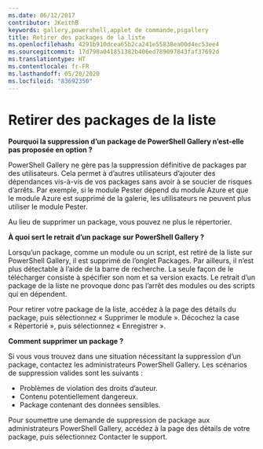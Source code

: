 ```yaml
---
ms.date: 06/12/2017
contributor: JKeithB
keywords: gallery,powershell,applet de commande,psgallery
title: Retirer des packages de la liste
ms.openlocfilehash: 4291b910dcea65b2ca241e55838ea00d4ec53ee4
ms.sourcegitcommit: 17d798a041851382b406ed789097843faf37692d
ms.translationtype: HT
ms.contentlocale: fr-FR
ms.lasthandoff: 05/20/2020
ms.locfileid: "83692350"
---
```

# <a name="unlisting-packages"></a>Retirer des packages de la liste

**Pourquoi la suppression d’un package de PowerShell Gallery n’est-elle pas proposée en option ?**

PowerShell Gallery ne gère pas la suppression définitive de packages par des utilisateurs.
Cela permet à d’autres utilisateurs d’ajouter des dépendances vis-à-vis de vos packages sans avoir à se soucier de risques d’arrêts.
Par exemple, si le module Pester dépend du module Azure et que le module Azure est supprimé de la galerie, les utilisateurs ne peuvent plus utiliser le module Pester.

Au lieu de supprimer un package, vous pouvez ne plus le répertorier.

**À quoi sert le retrait d’un package sur PowerShell Gallery ?**

Lorsqu’un package, comme un module ou un script, est retiré de la liste sur PowerShell Gallery, il est supprimé de l’onglet Packages. Par ailleurs, il n’est plus détectable à l’aide de la barre de recherche.
La seule façon de le télécharger consiste à spécifier son nom et sa version exacts.
Le retrait d’un package de la liste ne provoque donc pas l’arrêt des modules ou des scripts qui en dépendent.

Pour retirer votre package de la liste, accédez à la page des détails du package, puis sélectionnez « Supprimer le module ». Décochez la case « Répertorié », puis sélectionnez « Enregistrer ».

**Comment supprimer un package ?**

Si vous vous trouvez dans une situation nécessitant la suppression d’un package, contactez les administrateurs PowerShell Gallery.
Les scénarios de suppression valides sont les suivants :

- Problèmes de violation des droits d’auteur.
- Contenu potentiellement dangereux.
- Package contenant des données sensibles.

Pour soumettre une demande de suppression de package aux administrateurs PowerShell Gallery, accédez à la page des détails de votre package, puis sélectionnez Contacter le support.
